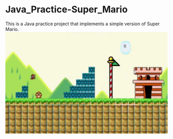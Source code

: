 # Java_Practice-Super_Mario #
This is a Java practice project that implements a simple version of Super Mario.
![image](https://github.com/Jianfeng0Liu/Java_Practice-Super_Mario/blob/main/JavaPracticeSuperMarioScreenshot.png)
